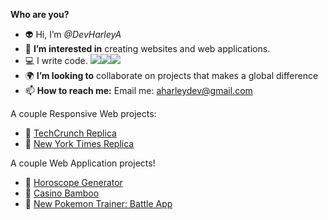 <strong>Who are you?</strong>
- :alien: Hi, I’m <em>@DevHarleyA</em>
- 👀 <strong>I’m interested in</strong> creating websites and web applications.
- :computer: I write code. <img src="https://img.shields.io/badge/-HTML-orange"><img src="https://img.shields.io/badge/-CSS-blue"><img src="https://img.shields.io/badge/-JavaScript-yellow">
- :earth_africa: <strong>I’m looking to</strong> collaborate on projects that makes a global difference
- 📫 <strong>How to reach me:</strong> Email me: aharleydev@gmail.com

A couple Responsive Web projects:

- :panda_face: [TechCrunch Replica](https://techcrunchproject.netlify.app/)
- :panda_face: [New York Times Replica](https://nytproject.netlify.app/)

A couple Web Application projects!

- :panda_face: [Horoscope Generator](https://horoscopecheck.netlify.app/)
- :panda_face: [Casino Bamboo](https://bambooluckyday.netlify.app/)
- :panda_face: [New Pokemon Trainer: Battle App](https://firstbattle.netlify.app/)

<!---
DevHarleyA/DevHarleyA is a ✨ special ✨ repository because its `README.md` (this file) appears on your GitHub profile.
You can click the Preview link to take a look at your changes.
--->
